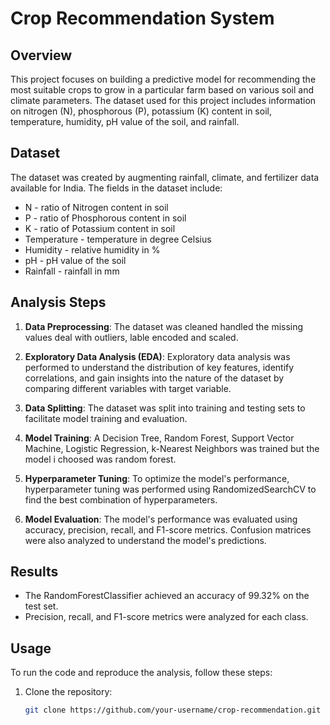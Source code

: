# Crop Recommendation System

## Overview

This project focuses on building a predictive model for recommending the most suitable crops to grow in a particular farm based on various soil and climate parameters. The dataset used for this project includes information on nitrogen (N), phosphorous (P), potassium (K) content in soil, temperature, humidity, pH value of the soil, and rainfall.

## Dataset

The dataset was created by augmenting rainfall, climate, and fertilizer data available for India. The fields in the dataset include:
- N - ratio of Nitrogen content in soil
- P - ratio of Phosphorous content in soil
- K - ratio of Potassium content in soil
- Temperature - temperature in degree Celsius
- Humidity - relative humidity in %
- pH - pH value of the soil
- Rainfall - rainfall in mm

## Analysis Steps

1. **Data Preprocessing**: The dataset was cleaned handled the missing values deal with outliers, lable encoded and scaled.

2. **Exploratory Data Analysis (EDA)**: Exploratory data analysis was performed to understand the distribution of key features, identify correlations, and gain insights into the nature of the dataset by comparing different variables with target variable.

3. **Data Splitting**: The dataset was split into training and testing sets to facilitate model training and evaluation.

4. **Model Training**: A Decision Tree, Random Forest, Support Vector Machine, Logistic Regression, k-Nearest Neighbors was trained but the model i choosed was random forest.

5. **Hyperparameter Tuning**: To optimize the model's performance, hyperparameter tuning was performed using RandomizedSearchCV to find the best combination of hyperparameters.

6. **Model Evaluation**: The model's performance was evaluated using accuracy, precision, recall, and F1-score metrics. Confusion matrices were also analyzed to understand the model's predictions.

## Results

- The RandomForestClassifier achieved an accuracy of 99.32% on the test set.
- Precision, recall, and F1-score metrics were analyzed for each class.

## Usage

To run the code and reproduce the analysis, follow these steps:

1. Clone the repository:
   ```bash
   git clone https://github.com/your-username/crop-recommendation.git
